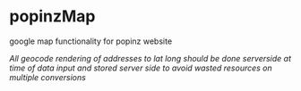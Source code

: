 # popinzMap
google map functionality for popinz website

*All geocode rendering of addresses to lat long should be done serverside at time of data input and stored server side to avoid wasted resources on multiple conversions*
